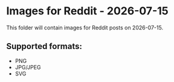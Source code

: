 # Images for Reddit - 2026-07-15

This folder will contain images for Reddit posts on 2026-07-15.

## Supported formats:
- PNG
- JPG/JPEG
- SVG
